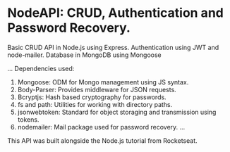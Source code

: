 # NodeAPI: CRUD, Authentication and Password Recovery.
Basic CRUD API in Node.js using Express. Authentication using JWT and node-mailer. Database in MongoDB using Mongoose

...
Dependencies used:
1. Mongoose: ODM for Mongo management using JS syntax.
2. Body-Parser: Provides middleware for JSON requests.
3. Bcryptjs: Hash based cryptography for passwords.
4. fs and path: Utilities for working with directory paths.
5. jsonwebtoken: Standard for object storaging and transmission using tokens.
6. nodemailer: Mail package used for password recovery.
...

This API was built alongside the Node.js tutorial from Rocketseat.
